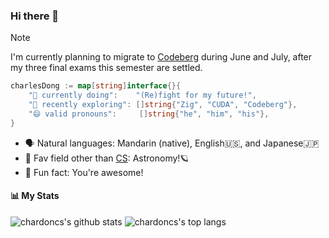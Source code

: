 ### Hi there 👋

> [!NOTE]
> I'm currently planning to migrate to [Codeberg](https://codeberg.org/chardon_cs) during June and July, after my three final exams this semester are settled.

```Go
charlesDong := map[string]interface{}{
    "🚀 currently doing":    "(Re)fight for my future!",
    "🔬 recently exploring": []string{"Zig", "CUDA", "Codeberg"},
    "😄 valid pronouns":     []string{"he", "him", "his"},
}
```

- 🗣️ Natural languages: Mandarin (native), English🇺🇸, and Japanese🇯🇵
- 🔭 Fav field other than [CS](https://en.wikipedia.org/wiki/Computer_science): Astronomy!🪐
- 👾 Fun fact: You're awesome!

#### 📊 My Stats

![chardoncs's github stats](https://github-readme-stats.vercel.app/api?username=chardoncs&show_icons=true&bg_color=25,00132c,003247&text_color=e0f7fa&title_color=fce4ec&icon_color=f186c0)
![chardoncs's top langs](https://github-readme-stats.vercel.app/api/top-langs/?username=chardoncs&layout=compact&bg_color=-25,00132c,003247&text_color=ffffff&title_color=fce4ec)
